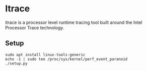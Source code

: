 # Itrace

itrace is a processor level runtime tracing tool built around the Intel
Processor Trace technology. 

## Setup
```
sudo apt install linux-tools-generic
echo -1 | sudo tee /proc/sys/kernel/perf_event_paranoid
./setup.py
```
